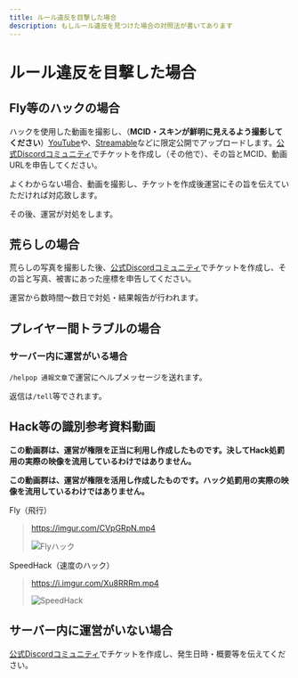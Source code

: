 ```yaml
---
title: ルール違反を目撃した場合
description: もしルール違反を見つけた場合の対照法が書いてあります
---
```

# ルール違反を目撃した場合

## Fly等のハックの場合

ハックを使用した動画を撮影し、（**MCID・スキンが鮮明に見えるよう撮影してください**）[YouTube](https://www.youtube.com)や、[Streamable](https://streamable.com/)などに限定公開でアップロードします。[公式Discordコミュニティ](https://www.discord.gg/WudKwEj)でチケットを作成し（その他で）、その旨とMCID、動画URLを申告してください。

よくわからない場合、動画を撮影し、チケットを作成後運営にその旨を伝えていただければ対応致します。

その後、運営が対処をします。

## 荒らしの場合

荒らしの写真を撮影した後、[公式Discordコミュニティ](https://www.discord.gg/WudKwEj)でチケットを作成し、その旨と写真、被害にあった座標を申告してください。

運営から数時間～数日で対処・結果報告が行われます。

## プレイヤー間トラブルの場合

### サーバー内に運営がいる場合

`/helpop 通報文章`で運営にヘルプメッセージを送れます。

返信は`/tell`等でされます。

## Hack等の識別参考資料動画

**この動画群は、運営が権限を正当に利用し作成したものです。決してHack処罰用の実際の映像を流用しているわけではありません。**

**この動画群は、運営が権限を活用し作成したものです。ハック処罰用の実際の映像を流用しているわけではありません。**

Fly（飛行）
> <https://imgur.com/CVpGRpN.mp4>
>
> ![Flyハック](https://i.imgur.com/u9IYDpY.gif)

SpeedHack（速度のハック）
> <https://i.imgur.com/Xu8RRRm.mp4>
>
>![SpeedHack](https://i.imgur.com/SIXEP74.gif)

## サーバー内に運営がいない場合

[公式Discordコミュニティ](https://www.discord.gg/WudKwEj)でチケットを作成し、発生日時・概要等を伝えてください。
